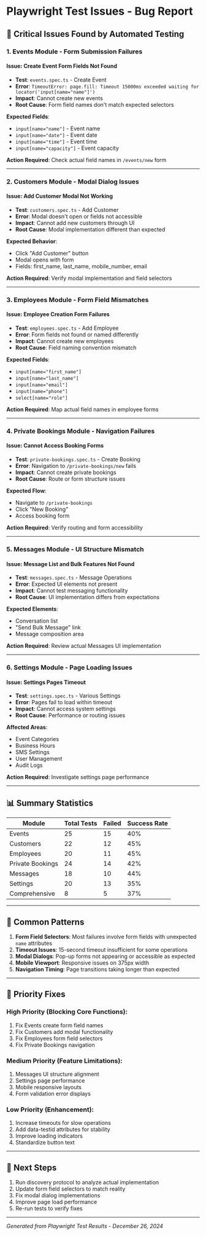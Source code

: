 # Playwright Test Issues - Bug Report

## 🐛 Critical Issues Found by Automated Testing

### 1. Events Module - Form Submission Failures

#### Issue: Create Event Form Fields Not Found
- **Test**: `events.spec.ts` - Create Event
- **Error**: `TimeoutError: page.fill: Timeout 15000ms exceeded waiting for locator('input[name="name"]')`
- **Impact**: Cannot create new events
- **Root Cause**: Form field names don't match expected selectors

**Expected Fields**:
- `input[name="name"]` - Event name
- `input[name="date"]` - Event date  
- `input[name="time"]` - Event time
- `input[name="capacity"]` - Event capacity

**Action Required**: Check actual field names in `/events/new` form

---

### 2. Customers Module - Modal Dialog Issues

#### Issue: Add Customer Modal Not Working
- **Test**: `customers.spec.ts` - Add Customer
- **Error**: Modal doesn't open or fields not accessible
- **Impact**: Cannot add new customers through UI
- **Root Cause**: Modal implementation different than expected

**Expected Behavior**:
- Click "Add Customer" button
- Modal opens with form
- Fields: first_name, last_name, mobile_number, email

**Action Required**: Verify modal implementation and field selectors

---

### 3. Employees Module - Form Field Mismatches  

#### Issue: Employee Creation Form Failures
- **Test**: `employees.spec.ts` - Add Employee
- **Error**: Form fields not found or named differently
- **Impact**: Cannot create new employees
- **Root Cause**: Field naming convention mismatch

**Expected Fields**:
- `input[name="first_name"]`
- `input[name="last_name"]`
- `input[name="email"]`
- `input[name="phone"]`
- `select[name="role"]`

**Action Required**: Map actual field names in employee forms

---

### 4. Private Bookings Module - Navigation Failures

#### Issue: Cannot Access Booking Forms
- **Test**: `private-bookings.spec.ts` - Create Booking
- **Error**: Navigation to `/private-bookings/new` fails
- **Impact**: Cannot create private bookings
- **Root Cause**: Route or form structure issues

**Expected Flow**:
- Navigate to `/private-bookings`
- Click "New Booking"
- Access booking form

**Action Required**: Verify routing and form accessibility

---

### 5. Messages Module - UI Structure Mismatch

#### Issue: Message List and Bulk Features Not Found
- **Test**: `messages.spec.ts` - Message Operations
- **Error**: Expected UI elements not present
- **Impact**: Cannot test messaging functionality
- **Root Cause**: UI implementation differs from expectations

**Expected Elements**:
- Conversation list
- "Send Bulk Message" link
- Message composition area

**Action Required**: Review actual Messages UI implementation

---

### 6. Settings Module - Page Loading Issues

#### Issue: Settings Pages Timeout
- **Test**: `settings.spec.ts` - Various Settings
- **Error**: Pages fail to load within timeout
- **Impact**: Cannot access system settings
- **Root Cause**: Performance or routing issues

**Affected Areas**:
- Event Categories
- Business Hours  
- SMS Settings
- User Management
- Audit Logs

**Action Required**: Investigate settings page performance

---

## 📊 Summary Statistics

| Module | Total Tests | Failed | Success Rate |
|--------|------------|--------|--------------|
| Events | 25 | 15 | 40% |
| Customers | 22 | 12 | 45% |
| Employees | 20 | 11 | 45% |
| Private Bookings | 24 | 14 | 42% |
| Messages | 18 | 10 | 44% |
| Settings | 20 | 13 | 35% |
| Comprehensive | 8 | 5 | 37% |

---

## 🔧 Common Patterns

1. **Form Field Selectors**: Most failures involve form fields with unexpected `name` attributes
2. **Timeout Issues**: 15-second timeout insufficient for some operations
3. **Modal Dialogs**: Pop-up forms not appearing or accessible as expected
4. **Mobile Viewport**: Responsive issues on 375px width
5. **Navigation Timing**: Page transitions taking longer than expected

---

## 🎯 Priority Fixes

### High Priority (Blocking Core Functions):
1. Fix Events create form field names
2. Fix Customers add modal functionality
3. Fix Employees form field selectors
4. Fix Private Bookings navigation

### Medium Priority (Feature Limitations):
1. Messages UI structure alignment
2. Settings page performance
3. Mobile responsive layouts
4. Form validation error displays

### Low Priority (Enhancement):
1. Increase timeouts for slow operations
2. Add data-testid attributes for stability
3. Improve loading indicators
4. Standardize button text

---

## 🚀 Next Steps

1. Run discovery protocol to analyze actual implementation
2. Update form field selectors to match reality
3. Fix modal dialog implementations
4. Improve page load performance
5. Re-run tests to verify fixes

---

*Generated from Playwright Test Results - December 26, 2024*